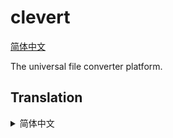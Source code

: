 # clevert

[简体中文](#translation-zh-cn)

The universal file converter platform.

## Translation

<details>
<summary id="translation-zh-cn">简体中文</summary>

> clevert - 通用的文件转换平台

</details>

<!--
# git push on windows using proxy
busybox sh -c "all_proxy=socks://127.0.0.1:9091 git push"
# must be hard link instead of symbol link, otherwise nodejs import.meta.dirname will not be expected
ln -f extensions/ffmpeg/index.js temp/extensions/ffmpeg_0.1.0/index.js
# windows mklink command has reversed args order, and git checkout will lose link
mklink /H temp\extensions\ffmpeg_0.1.0\index.js extensions\ffmpeg\index.js
# use this to get local file
http://127.0.0.1:9393/static/config.json

- show user defined profile
- store recent/pinned profile id list in main config.json
- market
- ffmpeg amr audio decode
- try lit - https://github.com/lit/lit/ - https://developer.mozilla.org/en-US/docs/Web/API/Web_components

-->
